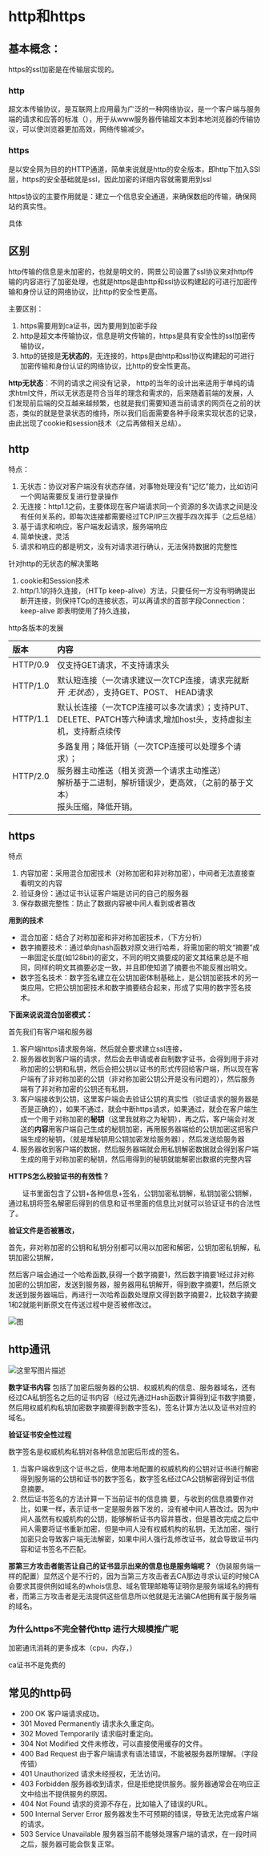 # http和https

## 基本概念：

https的ssl加密是在传输层实现的。

### http

超文本传输协议，是互联网上应用最为广泛的一种网络协议，是一个客户端与服务端的请求和应答的标准（），用于从www服务器传输超文本到本地浏览器的传输协议，可以使浏览器更加高效，网络传输减少。

### https

是以安全网为目的的HTTP通道，简单来说就是http的安全版本，即http下加入SSl层，https的安全基础就是ssl，因此加密的详细内容就需要用到ssl

https协议的主要作用就是：建立一个信息安全通道，来确保数组的传输，确保网站的真实性。

具体



## 区别

http传输的信息是未加密的，也就是明文的，网景公司设置了ssl协议来对http传输的内容进行了加密处理，也就是https是由http和ssl协议构建起的可进行加密传输和身份认证的网络协议，比http的安全性更高。

主要区别：

1. https需要用到ca证书，因为要用到加密手段
2. http是超文本传输协议，信息是明文传输的，https是具有安全性的ssl加密传输协议，
3. http的链接是**无状态的**，无连接的，https是由http和ssl协议构建起的可进行加密传输和身份认证的网络协议，比http的安全性更高。

**http无状态**：不同的请求之间没有记录， http的当年的设计出来适用于单纯的请求html文件，所以无状态是符合当年的理念和需求的，后来随着前端的发展，人们发现前后端的交互越来越频繁，也就是我们需要知道当前请求的网页在之前的状态，类似的就是登录状态的维持，所以我们后面需要各种手段来实现状态的记录，由此出现了cookie和session技术（之后再做相关总结）。





## http

特点：

1. 无状态：协议对客户端没有状态存储，对事物处理没有“记忆”能力，比如访问一个网站需要反复进行登录操作
2. 无连接：http1.1之前，主要体现在客户端请求同一个资源的多次请求之间是没有任何关系的，即每次连接都需要经过TCP/IP三次握手四次挥手（之后总结）
3. 基于请求和响应，客户端发起请求，服务端响应
4. 简单快速，灵活
5. 请求和响应的都是明文，没有对请求进行确认，无法保持数据的完整性



针对http的无状态的解决策略

1. cookie和Session技术
2. http/1.1的持久连接，（HTTp keep-alive）方法，只要任何一方没有明确提出断开连接，则保持TCp的连接状态，可以再请求的首部字段Connection：keep-alive 即表明使用了持久连接，



http各版本的发展

| 版本     | 内容                                                         |
| :------- | :----------------------------------------------------------- |
| HTTP/0.9 | 仅支持GET请求，不支持请求头                                  |
| HTTP/1.0 | 默认短连接（一次请求建议一次TCP连接，请求完就断开 *无状态*），支持GET、POST、 HEAD请求 |
| HTTP/1.1 | 默认长连接（一次TCP连接可以多次请求）；支持PUT、DELETE、PATCH等六种请求,增加host头，支持虚拟主机，支持断点续传 |
| HTTP/2.0 | 多路复用；降低开销（一次TCP连接可以处理多个请求）；<br />服务器主动推送（相关资源一个请求主动推送）<br />解析基于二进制，解析错误少，更高效，（之前的基于文本）<br />报头压缩，降低开销。 |

## https

特点

1. 内容加密：采用混合加密技术（对称加密和非对称加密），中间者无法直接查看明文的内容
2. 验证身份：通过证书认证客户端是访问的自己的服务器
3. 保存数据完整性：防止了数据内容被中间人看到或者篡改



**用到的技术**

- 混合加密：结合了对称加密和非对称加密技术，（下方分析） 
- 数字摘要技术：通过单向hash函数对原文进行哈希，将需加密的明文“摘要”成一串固定长度(如128bit)的密文，不同的明文摘要成的密文其结果总是不相同，同样的明文其摘要必定一致，并且即使知道了摘要也不能反推出明文。
- 数字签名技术：数字签名建立在公钥加密体制基础上，是公钥加密技术的另一类应用。它把公钥加密技术和数字摘要结合起来，形成了实用的数字签名技术。



**下面来说说混合加密模式：**

首先我们有客户端和服务器

1. 客户端https请求服务端，然后就会要求建立ssl连接，
2. 服务器收到客户端的请求，然后会去申请或者自制数字证书，会得到用于非对称加密的公钥和私钥，然后会把公钥以证书的形式传回给客户端，所以现在客户端有了非对称加密的公钥（非对称加密公钥公开是没有问题的），然后服务端有了非对称加密的公钥还有私钥，
3. 客户端接收到公钥，这里客户端会去验证公钥的真实性（验证请求的服务器是否是正确的），如果不通过，就会中断https请求，如果通过，就会在客户端生成一个用于对称加密的**秘钥**（这里我就称之为秘钥），再之后，客户端会对发送的**内容**用客户端自己生成的秘钥加密，再用服务器端给的公钥加密这把客户端生成的秘钥，（就是堆秘钥用公钥加密发给服务器），然后发送给服务器
4. 服务器收到客户端的数据，然后服务器端就会用私钥解密数据就会得到客户端生成的用于对称加密的秘钥，然后用得到的秘钥就能解密出数据的完整内容

**HTTPS怎么校验证书的有效性？**

　　证书里面包含了公钥+各种信息+签名，公钥加密私钥解，私钥加密公钥解，通过私钥将签名解密后得到的信息和证书里面的信息比对就可以验证证书的合法性了。



**验证文件是否被篡改，**

首先，非对称加密的公钥和私钥分别都可以用以加密和解密，公钥加密私钥解，私钥加密公钥解，

然后客户端会通过一个哈希函数,获得一个数字摘要1，然后数字摘要1经过非对称加密的公钥加密，发送到服务器，服务器用私钥解开，得到数字摘要1，然后原文发送到服务器端后，再进行一次哈希函数处理原文得到数字摘要2，比较数字摘要1和2就能判断原文在传送过程中是否被修改过。

![图](https://p3-juejin.byteimg.com/tos-cn-i-k3u1fbpfcp/8dbebdbeb83b49e29329e61f69d47e59~tplv-k3u1fbpfcp-zoom-1.image)

## http通讯

![这里写图片描述](https://img-blog.csdn.net/20180719094756330?watermark/2/text/aHR0cHM6Ly9ibG9nLmNzZG4ubmV0L3hpYW9taW5nMTAwMDAx/font/5a6L5L2T/fontsize/400/fill/I0JBQkFCMA==/dissolve/70)

**数字证书内容**
包括了加密后服务器的公钥、权威机构的信息、服务器域名，还有经过CA私钥签名之后的证书内容（经过先通过Hash函数计算得到证书数字摘要，然后用权威机构私钥加密数字摘要得到数字签名)，签名计算方法以及证书对应的域名。

**验证证书安全性过程**

数字签名是权威机构私钥对各种信息加密后形成的签名。

1. 当客户端收到这个证书之后，使用本地配置的权威机构的公钥对证书进行解密得到服务端的公钥和证书的数字签名，数字签名经过CA公钥解密得到证书信息摘要。
2. 然后证书签名的方法计算一下当前证书的信息摘 要，与收到的信息摘要作对比，如果一样，表示证书一定是服务器下发的，没有被中间人篡改过。因为中间人虽然有权威机构的公钥，能够解析证书内容并篡改，但是篡改完成之后中间人需要将证书重新加密，但是中间人没有权威机构的私钥，无法加密，强行加密只会导致客户端无法解密，如果中间人强行乱修改证书，就会导致证书内容和证书签名不匹配。

**那第三方攻击者能否让自己的证书显示出来的信息也是服务端呢？**（伪装服务端一样的配置）显然这个是不行的，因为当第三方攻击者去CA那边寻求认证的时候CA会要求其提供例如域名的whois信息、域名管理邮箱等证明你是服务端域名的拥有者，而第三方攻击者是无法提供这些信息所以他就是无法骗CA他拥有属于服务端的域名。





### 为什么https不完全替代http 进行大规模推广呢

加密通讯消耗的更多成本（cpu，内存，）

ca证书不是免费的









## 常见的http码

- 200 OK 客户端请求成功。
- 301 Moved Permanently 请求永久重定向。
- 302 Moved Temporarily 请求临时重定向。
- 304 Not Modified 文件未修改，可以直接使用缓存的文件。
- 400 Bad Request 由于客户端请求有语法错误，不能被服务器所理解。（字段传错）
- 401 Unauthorized 请求未经授权，无法访问。
- 403 Forbidden 服务器收到请求，但是拒绝提供服务。服务器通常会在响应正文中给出不提供服务的原因。
- 404 Not Found 请求的资源不存在，比如输入了错误的URL。
- 500 Internal Server Error 服务器发生不可预期的错误，导致无法完成客户端的请求。
- 503 Service Unavailable 服务器当前不能够处理客户端的请求，在一段时间之后，服务器可能会恢复正常。